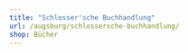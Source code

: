```yaml
---
title: "Schlosser'sche Buchhandlung"
url: /augsburg/schlossersche-buchhandlung/
shop: Bücher
---
```

